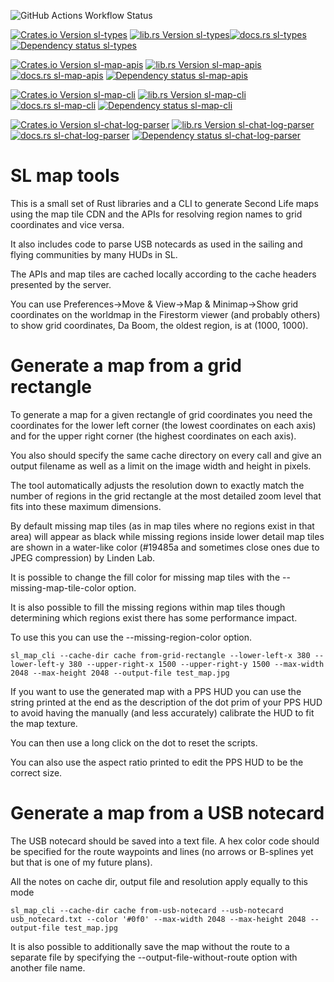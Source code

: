 ![GitHub Actions Workflow Status](https://img.shields.io/github/actions/workflow/status/taladar/sl-map-tools/github-release.yaml)

[![Crates.io Version sl-types](https://img.shields.io/crates/v/sl-types)](https://crates.io/crates/sl-types) [![lib.rs Version sl-types](https://img.shields.io/crates/v/sl-types)](https://lib.rs/crates/sl-types)[![docs.rs sl-types](https://img.shields.io/docsrs/sl-types)](https://docs.rs/sl-types/latest/sl-types) [![Dependency status sl-types](https://deps.rs/crate/sl-types/latest/status.svg)](https://deps.rs/crate/sl-types/latest/)

[![Crates.io Version sl-map-apis](https://img.shields.io/crates/v/sl-map-apis)](https://crates.io/crates/sl-map-api) [![lib.rs Version sl-map-apis](https://img.shields.io/crates/v/sl-map-apis)](https://lib.rs/crates/sl-map-api) [![docs.rs sl-map-apis](https://img.shields.io/docsrs/sl-map-apis)](https://docs.rs/sl-map-apis/latest/sl-map-apis) [![Dependency status sl-map-apis](https://deps.rs/crate/sl-map-apis/latest/status.svg)](https://deps.rs/crate/sl-map-apis/latest/)

[![Crates.io Version sl-map-cli](https://img.shields.io/crates/v/sl-map-cli)](https://crates.io/crates/sl-map-cli) [![lib.rs Version sl-map-cli](https://img.shields.io/crates/v/sl-map-cli)](https://lib.rs/crates/sl-map-cli) [![docs.rs sl-map-cli](https://img.shields.io/docsrs/sl-map-cli)](https://docs.rs/sl-map-cli/latest/sl-map-cli) [![Dependency status sl-map-cli](https://deps.rs/crate/sl-map-cli/latest/status.svg)](https://deps.rs/crate/sl-map-cli/latest/)

[![Crates.io Version sl-chat-log-parser](https://img.shields.io/crates/v/sl-chat-log-parser)](https://crates.io/crates/sl-chat-log-parser) [![lib.rs Version sl-chat-log-parser](https://img.shields.io/crates/v/sl-chat-log-parser)](https://lib.rs/crates/sl-chat-log-parser) [![docs.rs sl-chat-log-parser](https://img.shields.io/docsrs/sl-chat-log-parser)](https://docs.rs/sl-chat-log-parser/latest/sl-chat-log-parser) [![Dependency status sl-chat-log-parser](https://deps.rs/crate/sl-chat-log-parser/latest/status.svg)](https://deps.rs/crate/sl-chat-log-parser/latest/)


# SL map tools

This is a small set of Rust libraries and a CLI to generate
Second Life maps using the map tile CDN and the APIs for
resolving region names to grid coordinates and vice versa.

It also includes code to parse USB notecards as used in the sailing
and flying communities by many HUDs in SL.

The APIs and map tiles are cached locally according to the cache headers
presented by the server.

You can use Preferences->Move & View->Map & Minimap->Show grid coordinates on
the worldmap in the Firestorm viewer (and probably others) to show grid
coordinates, Da Boom, the oldest region, is at (1000, 1000).

# Generate a map from a grid rectangle

To generate a map for a given rectangle of grid coordinates you need the
coordinates for the lower left corner (the lowest coordinates on each axis)
and for the upper right corner (the highest coordinates on each axis).

You also should specify the same cache directory on every call and give an
output filename as well as a limit on the image width and height in pixels.

The tool automatically adjusts the resolution down to exactly match the number
of regions in the grid rectangle at the most detailed zoom level that fits into
these maximum dimensions.

By default missing map tiles (as in map tiles where no regions exist in that
area) will appear as black while missing regions inside lower detail map tiles
are shown in a water-like color (#19485a and sometimes close ones due to
JPEG compression) by Linden Lab.

It is possible to change the fill color for missing map tiles with the
--missing-map-tile-color option.

It is also possible to fill the missing regions within map tiles though
determining which regions exist there has some performance impact.

To use this you can use the  --missing-region-color option.


```
sl_map_cli --cache-dir cache from-grid-rectangle --lower-left-x 380 --lower-left-y 380 --upper-right-x 1500 --upper-right-y 1500 --max-width 2048 --max-height 2048 --output-file test_map.jpg
```

If you want to use the generated map with a PPS HUD you can use the string
printed at the end as the description of the dot prim of your PPS HUD to avoid
having the manually (and less accurately) calibrate the HUD to fit
the map texture.

You can then use a long click on the dot to reset the scripts.

You can also use the aspect ratio printed to edit the PPS HUD to be the correct
size.

# Generate a map from a USB notecard

The USB notecard should be saved into a text file. A hex color code
should be specified for the route waypoints and lines (no arrows or
B-splines yet but that is one of my future plans).

All the notes on cache dir, output file and resolution apply equally to this
mode


```
sl_map_cli --cache-dir cache from-usb-notecard --usb-notecard usb_notecard.txt --color '#0f0' --max-width 2048 --max-height 2048 --output-file test_map.jpg
```

It is also possible to additionally save the map without the route to a separate file by specifying the --output-file-without-route option with another file name.
